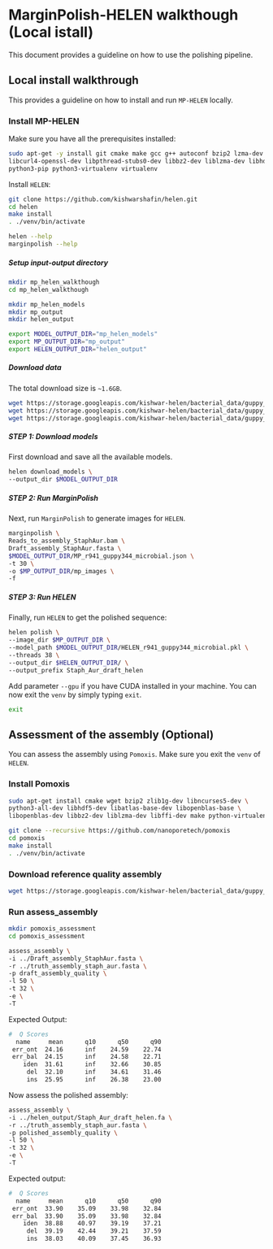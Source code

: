 
# MarginPolish-HELEN walkthough (Local istall)

This document provides a guideline on how to use the polishing pipeline.

## Local install walkthrough
This provides a guideline on how to install and run `MP-HELEN` locally.

### Install MP-HELEN
Make sure you have all the prerequisites installed:
```bash
sudo apt-get -y install git cmake make gcc g++ autoconf bzip2 lzma-dev zlib1g-dev \
libcurl4-openssl-dev libpthread-stubs0-dev libbz2-dev liblzma-dev libhdf5-dev \
python3-pip python3-virtualenv virtualenv
```

Install `HELEN`:
```bash
git clone https://github.com/kishwarshafin/helen.git
cd helen
make install
. ./venv/bin/activate

helen --help
marginpolish --help
```

##### Setup input-output directory
```bash
mkdir mp_helen_walkthough
cd mp_helen_walkthough

mkdir mp_helen_models
mkdir mp_output
mkdir helen_output

export MODEL_OUTPUT_DIR="mp_helen_models"
export MP_OUTPUT_DIR="mp_output"
export HELEN_OUTPUT_DIR="helen_output"
```

##### Download data
The total download size is `~1.6GB`.
```bash
wget https://storage.googleapis.com/kishwar-helen/bacterial_data/guppy_305/validation_data/Reads_to_assembly_StaphAur.bam
wget https://storage.googleapis.com/kishwar-helen/bacterial_data/guppy_305/validation_data/Reads_to_assembly_StaphAur.bam.bai
wget https://storage.googleapis.com/kishwar-helen/bacterial_data/guppy_305/validation_data/Draft_assembly_StaphAur.fasta
```


##### STEP 1: Download models
First download and save all the available models.
```bash
helen download_models \
--output_dir $MODEL_OUTPUT_DIR
```

##### STEP 2: Run MarginPolish
Next, run `MarginPolish` to generate images for `HELEN`.
```bash
marginpolish \
Reads_to_assembly_StaphAur.bam \
Draft_assembly_StaphAur.fasta \
$MODEL_OUTPUT_DIR/MP_r941_guppy344_microbial.json \
-t 30 \
-o $MP_OUTPUT_DIR/mp_images \
-f
```

##### STEP 3: Run HELEN
Finally, run `HELEN` to get the polished sequence:
```bash
helen polish \
--image_dir $MP_OUTPUT_DIR \
--model_path $MODEL_OUTPUT_DIR/HELEN_r941_guppy344_microbial.pkl \
--threads 38 \
--output_dir $HELEN_OUTPUT_DIR/ \
--output_prefix Staph_Aur_draft_helen
```
Add parameter `--gpu` if you have CUDA installed in your machine. You can now exit the `venv` by simply typing `exit`.
```bash
exit
```

## Assessment of the assembly (Optional)
You can assess the assembly using `Pomoxis`. Make sure you exit the `venv` of `HELEN`.

### Install Pomoxis
```bash
sudo apt-get install cmake wget bzip2 zlib1g-dev libncurses5-dev \
python3-all-dev libhdf5-dev libatlas-base-dev libopenblas-base \
libopenblas-dev libbz2-dev liblzma-dev libffi-dev make python-virtualenv
```
```bash
git clone --recursive https://github.com/nanoporetech/pomoxis
cd pomoxis
make install
. ./venv/bin/activate
```

### Download reference quality assembly
```bash
wget https://storage.googleapis.com/kishwar-helen/bacterial_data/guppy_305/validation_data/truth_assembly_staph_aur.fasta
```

### Run assess_assembly
```bash
mkdir pomoxis_assessment
cd pomoxis_assessment

assess_assembly \
-i ../Draft_assembly_StaphAur.fasta \
-r ../truth_assembly_staph_aur.fasta \
-p draft_assembly_quality \
-l 50 \
-t 32 \
-e \
-T
```

Expected Output:
```bash
#  Q Scores
  name     mean      q10      q50      q90
 err_ont  24.16      inf    24.59    22.74
 err_bal  24.15      inf    24.58    22.71
    iden  31.61      inf    32.66    30.85
     del  32.10      inf    34.61    31.46
     ins  25.95      inf    26.38    23.00
```
Now assess the polished assembly:
```bash
assess_assembly \
-i ../helen_output/Staph_Aur_draft_helen.fa \
-r ../truth_assembly_staph_aur.fasta \
-p polished_assembly_quality \
-l 50 \
-t 32 \
-e \
-T
```

Expected output:
```bash
#  Q Scores
  name     mean      q10      q50      q90
 err_ont  33.90    35.09    33.98    32.84
 err_bal  33.90    35.09    33.98    32.84
    iden  38.88    40.97    39.19    37.21
     del  39.19    42.44    39.21    37.59
     ins  38.03    40.09    37.45    36.93
```
